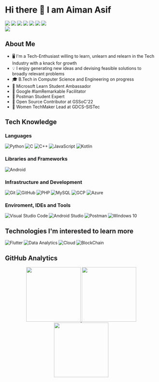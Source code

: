 # Hi there 👋 I am Aiman Asif

<p>
<a href="https://www.linkedin.com/in/aiman-asif"><img src="https://img.shields.io/badge/-0077B5?style=flat-square&logo=Linkedin&logoColor=white"/></a>
<a href="https://instagram.com/aiman_asif_"><img src="https://img.shields.io/badge/-333333?style=flat-square&logo=instagram"/></a>
<a href="https://discord.com/users/aiman-asif#5888"><img src="https://img.shields.io/badge/-333333?style=flat-square&logo=discord"/></a>
<a href="https://stackoverflow.com/users/story/17097767"><img src="https://img.shields.io/badge/-333333?style=flat-square&logo=stackoverflow"/></a>
<a href="https://google.qwiklabs.com/public_profiles/b034ded8-4e28-4266-a137-6fb08ae981f1"><img src="https://img.shields.io/badge/-333333?style=flat-square&logo=qwiklabs"/></a>
<a href="https://docs.microsoft.com/en-us/users/aimanasif-7192"><img src="https://img.shields.io/badge/-333333?style=flat-square&logo=microsoft"/></a>
<a href="https://about.me/aimanasif"><img src="https://img.shields.io/badge/-333333?style=flat-square&logo=about.me"/></a>
<br><img src="https://komarev.com/ghpvc/?username=aimanasif27&label=Profile%20Visitors&color=135429&style=flat"/> </p>

## About Me 

- 🖥️ I'm a Tech-Enthusiast willing to learn, unlearn and relearn in the Tech Industry with a knack for growth
- 💡 I enjoy generating new ideas and devising feasible solutions to broadly relevant problems
- 🎓 B.Tech in Computer Science and Engineering on progress
- 💼 Microsoft Learn Student Ambassador
- 💼 Google #IamRemarkable Facilitator
- 💼 Postman Student Expert
- 💼 Open Source Contributor at GSSoC'22
- 💼 Women TechMaker Lead at GDCS-SISTec 


## Tech Knowledge

### Languages
  ![Python](https://img.shields.io/badge/-Python-333333?style=flat&logo=python)
  ![C](https://img.shields.io/badge/-C-333333?style=flat&logo=C&logoColor=7e10cc)
  ![C++](https://img.shields.io/badge/-C++-333333?style=flat&logo=cplusplus&logoColor=7e10cc)
  ![JavaScript](https://img.shields.io/badge/-JavaScript-333333?style=flat&logo=javascript)
  ![Kotlin](https://img.shields.io/badge/-Kotlin-333333?style=flat&logo=kotlin)
  
### Libraries and Frameworks

 ![Android](https://img.shields.io/badge/-Android-333333?style=flat&logo=android)
 
### Infrastructure and Development
  ![Git](https://img.shields.io/badge/-Git-333333?style=flat&logo=git)
  ![GitHub](https://img.shields.io/badge/-GitHub-333333?style=flat&logo=github)
  ![PHP](https://img.shields.io/badge/-PHP-333333?style=flat&logo=php)
  ![MySQL](https://img.shields.io/badge/-MySQL-333333?style=flat&logo=mysql)
  ![GCP](https://img.shields.io/badge/GCP-lightgrey?style=flat&logo=googlecloud)
  ![Azure](https://img.shields.io/badge/-Azure-333333?style=flat&logo=microsoftazure)

### Enviroment, IDEs and Tools
  ![Visual Studio Code](https://img.shields.io/badge/-Visual%20Studio%20Code-333333?style=flat&logo=visual-studio-code&logoColor=007ACC)
  ![Android Studio](https://img.shields.io/badge/-Android%20Studio-333333?style=flat&logo=android-studio&logoColor=007ACC)
  ![Postman](https://img.shields.io/badge/-Postman-333333?style=flat&logo=postman)
  ![Windows 10](https://img.shields.io/badge/-windows-333333?style=flat&logo=windows)

## Technologies I'm interested to learn more 

  ![Flutter](https://img.shields.io/badge/-Flutter-333333?style=flat&logo=flutter&logoColor=42bff5)
  ![Data Analytics](https://img.shields.io/badge/-Data_Analytics-333333?style=flat&logo=python&logoColor=42bff5)
  ![Cloud](https://img.shields.io/badge/-Cloud-333333?style=flat&logo=cloud&logoColor=42bff5)
  ![BlockChain](https://img.shields.io/badge/-BlockChain-333333?style=flat&logo=blockchain&logoColor=42bff5)
</br>

## GitHub Analytics 

<p align="center">
<a href="https://github.com/aimanasif27">
  <img height="180em" src="https://github-readme-stats.vercel.app/api?username=aimanasif27&count_private=true&show_icons=true&theme=merko" />
  <img height="180em" src="https://github-readme-stats-eight-theta.vercel.app/api/top-langs/?username=aimanasif27&theme=merko&layout=compact&langs_count=10&exclude_repo=gamebase&hide=objective-c,c,java" />
  <img align="center" height="180em" src="https://github-readme-streak-stats.herokuapp.com/?user=aimanasif27&theme=merko"/>
</a>
</p>

<!-- 
## Aiman's github activity graph

<p align="center">
<a href="https://github.com/aimanasif27">
  <img align="center" height="180em" src="https://activity-graph.herokuapp.com/graph?username=aimanasif27&theme=xcode"/>
</a>
</p>
 -->

